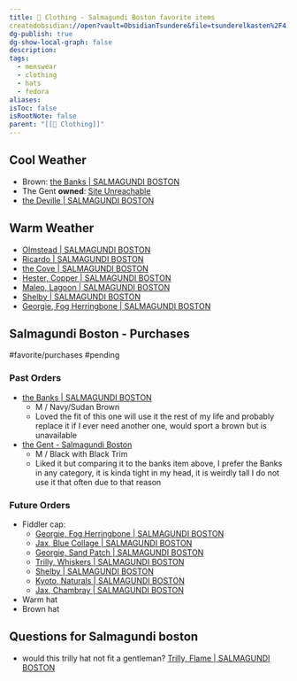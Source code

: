 ```yaml
---
title: 👔 Clothing - Salmagundi Boston favorite items
createdobsidian://open?vault=ObsidianTsundere&file=tsunderelkasten%2F4.reference%2F%F0%9F%91%94%20Clothing%20-%20Outlier%20favorite%20items: 2025-03-28
dg-publish: true
dg-show-local-graph: false
description: 
tags:
  - menswear
  - clothing
  - hats
  - fedora
aliases: 
isToc: false
isRootNote: false
parent: "[[👔 Clothing]]"
---
```

## Cool Weather
* Brown: [the Banks | SALMAGUNDI BOSTON](https://salmagundiboston.com/collections/gents-cool-weather/products/the-banks-1)
* The Gent **owned**: [Site Unreachable](https://salmagundiboston.com/collections/gents-cool-weather/products/the-gent)
* [the Deville | SALMAGUNDI BOSTON](https://salmagundiboston.com/collections/gents-cool-weather/products/the-deville)

## Warm Weather
* [Olmstead | SALMAGUNDI BOSTON](https://salmagundiboston.com/collections/gent-s-warm-weather/products/olmstead)
* [Ricardo | SALMAGUNDI BOSTON](https://salmagundiboston.com/collections/gent-s-warm-weather/products/ricardo)
* [the Cove | SALMAGUNDI BOSTON](https://salmagundiboston.com/collections/gent-s-warm-weather/products/the-cove)
* [Hester, Copper | SALMAGUNDI BOSTON](https://salmagundiboston.com/collections/gent-s-warm-weather/products/hester-in-copper)
* [Maleo, Lagoon | SALMAGUNDI BOSTON](https://salmagundiboston.com/collections/gent-s-warm-weather/products/maleo-blue-skies)
* [Shelby | SALMAGUNDI BOSTON](https://salmagundiboston.com/collections/gent-s-warm-weather/products/shelby-ready-for-a-edits-create-new-vendor)
* [Georgie, Fog Herringbone | SALMAGUNDI BOSTON](https://salmagundiboston.com/products/georgie-fog-herringbone?_pos=3&_sid=481716996&_ss=r)

## Salmagundi Boston - Purchases

#favorite/purchases
#pending
### Past Orders
* [the Banks | SALMAGUNDI BOSTON](https://salmagundiboston.com/products/the-banks-1) 
	* M / Navy/Sudan Brown
	* Loved the fit of this one will use it the rest of my life and probably replace it if I ever need another one, would sport a brown but is unavailable
* [the Gent - Salmagundi Boston](https://salmagundiboston.com/products/the-gent)
	* M / Black with Black Trim
	* Liked it but comparing it to the banks item above, I prefer the Banks in any category, it is kinda tight in my head, it is weirdly tall I do not use it that often due to that reason


### Future Orders

* Fiddler cap: 
	* [Georgie, Fog Herringbone | SALMAGUNDI BOSTON](https://salmagundiboston.com/products/georgie-fog-herringbone?_pos=3&_sid=481716996&_ss=r) 
	* [Jax, Blue Collage | SALMAGUNDI BOSTON](https://salmagundiboston.com/products/jax-blue?_pos=4&_sid=481716996&_ss=r)
	* [Georgie, Sand Patch | SALMAGUNDI BOSTON](https://salmagundiboston.com/products/georgie-sand-patch?_pos=11&_sid=481716996&_ss=r)
	* [Trilly, Whiskers | SALMAGUNDI BOSTON](https://salmagundiboston.com/products/trilly-whiskers?_pos=9&_sid=481716996&_ss=r)
	* [Shelby | SALMAGUNDI BOSTON](https://salmagundiboston.com/collections/warm-weather-caps/products/shelby-ready-for-a-edits-create-new-vendor)
	* [Kyoto, Naturals | SALMAGUNDI BOSTON](https://salmagundiboston.com/collections/warm-weather-caps/products/kyoto-ready-for-a-edits-create-new-vendor)
	* [Jax, Chambray | SALMAGUNDI BOSTON](https://salmagundiboston.com/collections/warm-weather-caps/products/jax-chambray)
* Warm hat
* Brown hat

## Questions for Salmagundi boston
* would this trilly hat not fit a gentleman? [Trilly, Flame | SALMAGUNDI BOSTON](https://salmagundiboston.com/products/trilly-flame?_pos=8&_sid=481716996&_ss=r) 